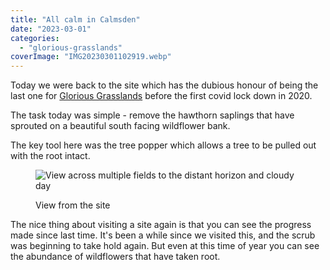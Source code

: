 ```yaml
---
title: "All calm in Calmsden"
date: "2023-03-01"
categories: 
  - "glorious-grasslands"
coverImage: "IMG20230301102919.webp"
---
```


Today we were back to the site which has the dubious honour of being the last one for [Glorious Grasslands](https://www.cotswoldsaonb.org.uk/looking-after/our-grasslands-projects/glorious-cotswolds-grasslands/) before the first covid lock down in 2020.

The task today was simple - remove the hawthorn saplings that have sprouted on a beautiful south facing wildflower bank.

The key tool here was the tree popper which allows a tree to be pulled out with the root intact.

<figure>

![View across multiple fields to the distant horizon and cloudy day](images/IMG20230301102916-1024x532.webp)

<figcaption>

View from the site

</figcaption>

</figure>

The nice thing about visiting a site again is that you can see the progress made since last time. It's been a while since we visited this, and the scrub was beginning to take hold again. But even at this time of year you can see the abundance of wildflowers that have taken root.

